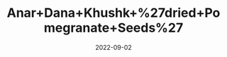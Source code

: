 ---
title: 'Anar+Dana+Khushk+%27dried+Pomegranate+Seeds%27'
date: '2022-09-02' 
metatag: '' 
inventory: '0' 
draft: false 
# meta description 
shortDescripton: ''
description: 'Spices'
longdescription: ''
featured: True
# product Price
price: '150.0'
# Product Short Description
shortDescription: ''
productID: '584C59AF-9F2A-ED11-9968-005056B3A416'
type: 'products'
category: 'Spices' 
thumnailproduct: 'https://aminsaddiquidawakhana.eralive.net/images/products/584C59AF-9F2A-ED11-9968-005056B3A4161.png' 
images:
  - image: 'images/products/584C59AF-9F2A-ED11-9968-005056B3A4161.png'  
Variants:
---